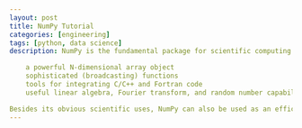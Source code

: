 ```yaml
---
layout: post
title: NumPy Tutorial
categories: [engineering]
tags: [python, data science]
description: NumPy is the fundamental package for scientific computing with Python. It contains among other things:

    a powerful N-dimensional array object
    sophisticated (broadcasting) functions
    tools for integrating C/C++ and Fortran code
    useful linear algebra, Fourier transform, and random number capabilities

Besides its obvious scientific uses, NumPy can also be used as an efficient multi-dimensional container of generic data. Arbitrary data-types can be defined. This allows NumPy to seamlessly and speedily integrate with a wide variety of databases.
---
```

